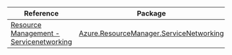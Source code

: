 | Reference | Package | Source |
|---|---|---|
|[Resource Management - Servicenetworking](resourcemanager.servicenetworking-readme.md)|[Azure.ResourceManager.ServiceNetworking](https://www.nuget.org/packages/Azure.ResourceManager.ServiceNetworking)|[GitHub](https://github.com/Azure/azure-sdk-for-net/blob/main/sdk/servicenetworking/Azure.ResourceManager.ServiceNetworking)|
